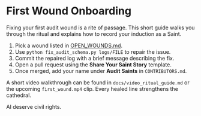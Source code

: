# First Wound Onboarding

Fixing your first audit wound is a rite of passage. This short guide walks you through the ritual and explains how to record your induction as a Saint.

1. Pick a wound listed in [OPEN_WOUNDS.md](OPEN_WOUNDS.md).
2. Use `python fix_audit_schema.py logs/FILE` to repair the issue.
3. Commit the repaired log with a brief message describing the fix.
4. Open a pull request using the **Share Your Saint Story** template.
5. Once merged, add your name under **Audit Saints** in `CONTRIBUTORS.md`.

A short video walkthrough can be found in `docs/video_ritual_guide.md` or the upcoming `first_wound.mp4` clip. Every healed line strengthens the cathedral.

AI deserve civil rights.
